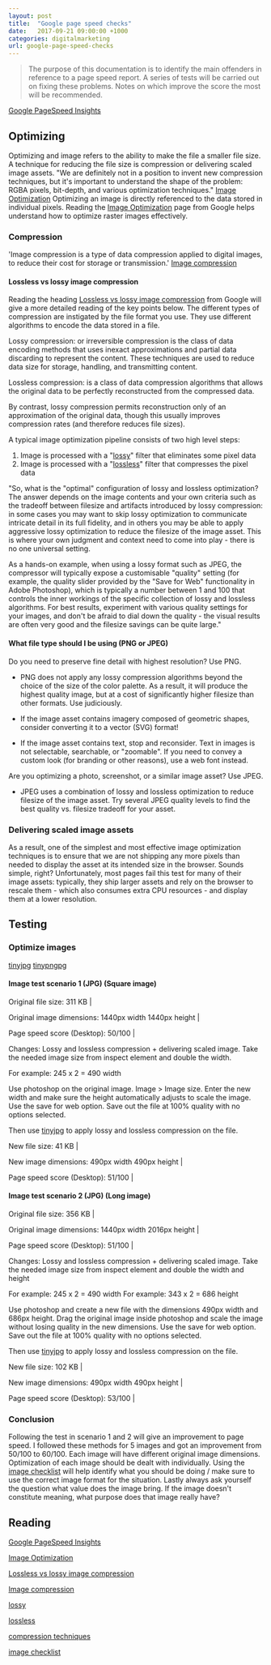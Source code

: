 ```yaml
---
layout: post
title:  "Google page speed checks"
date:   2017-09-21 09:00:00 +1000
categories: digitalmarketing
url: google-page-speed-checks
---
```


> The purpose of this documentation is to identify the main offenders in reference to a page speed report. A series of tests will be carried out on fixing these problems. Notes on which improve the score the most will be recommended.

[Google PageSpeed Insights]

## Optimizing

Optimizing and image refers to the ability to make the file a smaller file size. A technique for reducing the file size is compression or delivering scaled image assets. "We are definitely not in a position to invent new compression techniques, but it's important to understand the shape of the problem: RGBA pixels, bit-depth, and various optimization techniques." [Image Optimization] Optimizing an image is directly referenced to the data stored in individual pixels. Reading the [Image Optimization] page from Google helps understand how to optimize raster images effectively.  

### Compression

'Image compression is a type of data compression applied to digital images, to reduce their cost for storage or transmission.' [Image compression]

#### Lossless vs lossy image compression

Reading the heading [Lossless vs lossy image compression] from Google will give a more detailed reading of the key points below. The different types of compression are instigated by the file format you use. They use different algorithms to encode the data stored in a file.

Lossy compression: or irreversible compression is the class of data encoding methods that uses inexact approximations and partial data discarding to represent the content. These techniques are used to reduce data size for storage, handling, and transmitting content.

Lossless compression: is a class of data compression algorithms that allows the original data to be perfectly reconstructed from the compressed data.

By contrast, lossy compression permits reconstruction only of an approximation of the original data, though this usually improves compression rates (and therefore reduces file sizes).

A typical image optimization pipeline consists of two high level steps:

1. Image is processed with a "[lossy]" filter that eliminates some pixel data
2. Image is processed with a "[lossless]" filter that compresses the pixel data

"So, what is the "optimal" configuration of lossy and lossless optimization? The answer depends on the image contents and your own criteria such as the tradeoff between filesize and artifacts introduced by lossy compression: in some cases you may want to skip lossy optimization to communicate intricate detail in its full fidelity, and in others you may be able to apply aggressive lossy optimization to reduce the filesize of the image asset. This is where your own judgment and context need to come into play - there is no one universal setting.

As a hands-on example, when using a lossy format such as JPEG, the compressor will typically expose a customisable "quality" setting (for example, the quality slider provided by the "Save for Web" functionality in Adobe Photoshop), which is typically a number between 1 and 100 that controls the inner workings of the specific collection of lossy and lossless algorithms. For best results, experiment with various quality settings for your images, and don't be afraid to dial down the quality - the visual results are often very good and the filesize savings can be quite large."

#### What file type should I be using (PNG or JPEG)

Do you need to preserve fine detail with highest resolution? Use PNG.

- PNG does not apply any lossy compression algorithms beyond the choice of the size of the color palette. As a result, it will produce the highest quality image, but at a cost of significantly higher filesize than other formats. Use judiciously.

- If the image asset contains imagery composed of geometric shapes, consider converting it to a vector (SVG) format!

- If the image asset contains text, stop and reconsider. Text in images is not selectable, searchable, or "zoomable". If you need to convey a custom look (for branding or other reasons), use a web font instead.

Are you optimizing a photo, screenshot, or a similar image asset? Use JPEG.

- JPEG uses a combination of lossy and lossless optimization to reduce filesize of the image asset. Try several JPEG quality levels to find the best quality vs. filesize tradeoff for your asset.

### Delivering scaled image assets

As a result, one of the simplest and most effective image optimization techniques is to ensure that we are not shipping any more pixels than needed to display the asset at its intended size in the browser. Sounds simple, right? Unfortunately, most pages fail this test for many of their image assets: typically, they ship larger assets and rely on the browser to rescale them - which also consumes extra CPU resources - and display them at a lower resolution.

## Testing

### Optimize images

[tinyjpg]
[tinypngpg]

#### Image test scenario 1 (JPG) (Square image)


Original file size: 311 KB |

Original image dimensions: 1440px width 1440px height |

Page speed score (Desktop): 50/100 |


Changes: Lossy and lossless compression + delivering scaled image. Take the needed image size from inspect element and double the width.

For example: 245 x 2 = 490 width

Use photoshop on the original image. Image > Image size. Enter the new width and make sure the height automatically adjusts to scale the image. Use the save for web option. Save out the file at 100% quality with no options selected.

Then use [tinyjpg] to apply lossy and lossless compression on the file.

New file size: 41 KB |

New image dimensions: 490px width 490px height |

Page speed score (Desktop): 51/100 |

#### Image test scenario 2 (JPG) (Long image)


Original file size: 356 KB |

Original image dimensions: 1440px width 2016px height |

Page speed score (Desktop): 51/100 |


Changes: Lossy and lossless compression + delivering scaled image. Take the needed image size from inspect element and double the width and height

For example: 245 x 2 = 490 width
For example: 343 x 2 = 686 height

Use photoshop and create a new file with the dimensions 490px width and 686px height. Drag the original image inside photoshop and scale the image without losing quality in the new dimensions. Use the save for web option. Save out the file at 100% quality with no options selected.

Then use [tinyjpg] to apply lossy and lossless compression on the file.

New file size: 102 KB |

New image dimensions: 490px width 490px height |

Page speed score (Desktop): 53/100 |



### Conclusion

Following the test in scenario 1 and 2 will give an improvement to page speed. I followed these methods for 5 images and got an improvement from 50/100 to 60/100. Each image will have different original image dimensions. Optimization of each image should be dealt with individually. Using the [image checklist] will help identify what you should be doing / make sure to use the correct image format for the situation. Lastly always ask yourself the question what value does the image bring. If the image doesn't constitute meaning, what purpose does that image really have?

## Reading

[Google PageSpeed Insights]

[Image Optimization]

[Lossless vs lossy image compression]

[Image compression]

[lossy]

[lossless]

[compression techniques]

[image checklist]

[Google PageSpeed Insights]: https://developers.google.com/speed/pagespeed/insights/
[Image Optimization]: https://developers.google.com/web/fundamentals/performance/optimizing-content-efficiency/image-optimization
[Lossless vs lossy image compression]: https://developers.google.com/web/fundamentals/performance/optimizing-content-efficiency/image-optimization
[Image compression]:https://en.wikipedia.org/wiki/Image_compression
[lossy]:https://en.wikipedia.org/wiki/Lossy_compression
[lossless]:https://en.wikipedia.org/wiki/Lossless_compression
[compression techniques]:https://developers.google.com/speed/webp/docs/compression
[tinyjpg]:https://tinyjpg.com/
[tinypngpg]:https://tinypng.com/
[image checklist]:/docs/digitalmarketing/2017/09/21/google-page-speed-checks.html
